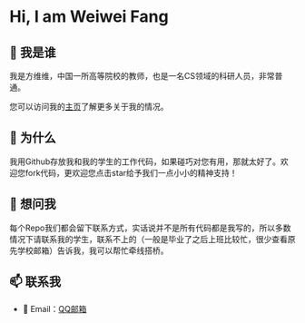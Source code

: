 Hi, I am Weiwei Fang
=================

## 👋 我是谁

我是方维维，中国一所高等院校的教师，也是一名CS领域的科研人员，非常普通。

您可以访问我的[主页](http://faculty.bjtu.edu.cn/8530/)了解更多关于我的情况。

## 🌱 为什么

我用Github存放我和我的学生的工作代码，如果碰巧对您有用，那就太好了。欢迎您fork代码，更欢迎您点击star给予我们一点小小的精神支持！

## 💬 想问我

每个Repo我们都会留下联系方式，实话说并不是所有代码都是我写的，所以多数情况下请联系我的学生，联系不上的（一般是毕业了之后上班比较忙，很少查看原先学校邮箱）告诉我，我可以帮忙牵线搭桥。

## 📫 联系我

* 📧 Email：[QQ邮箱](mailto:fangvv@qq.com)

<!--
**fangvv/fangvv** is a ✨ _special_ ✨ repository because its `README.md` (this file) appears on your GitHub profile.

Here are some ideas to get you started:

- 🔭 I’m currently working on ...
- 🌱 I’m currently learning ...
- 👯 I’m looking to collaborate on ...
- 🤔 I’m looking for help with ...
- 💬 Ask me about ...
- 📫 How to reach me: ...
- 😄 Pronouns: ...
- ⚡ Fun fact: ...
-->
